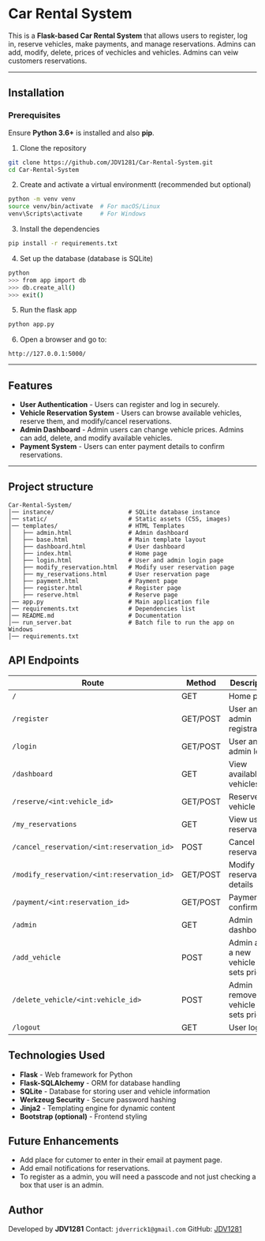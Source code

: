 # Car Rental System
This is a **Flask-based Car Rental System** that allows users to register, log in, reserve vehicles, make payments, and manage reservations. Admins can add, modify, delete, prices of vechicles and vehicles. Admins can veiw customers reservations.

---

## Installation
### Prerequisites
Ensure **Python 3.6+** is installed and also **pip**.

1. Clone the repository
```sh
git clone https://github.com/JDV1281/Car-Rental-System.git
cd Car-Rental-System
```

2. Create and activate a virtual environmentt (recommended but optional)
```sh
python -m venv venv
source venv/bin/activate  # For macOS/Linux
venv\Scripts\activate     # For Windows
```

3. Install the dependencies
```sh
pip install -r requirements.txt
```

4. Set up the database (database is SQLite)
```sh
python
>>> from app import db
>>> db.create_all()
>>> exit()
```

5. Run the flask app
```sh
python app.py
```

6. Open a browser and go to:
```
http://127.0.0.1:5000/
```

---

## Features

- **User Authentication** - Users can register and log in securely.
- **Vehicle Reservation System** - Users can browse available vehicles, reserve them, and modify/cancel reservations.
- **Admin Dashboard** - Admin users can change vehicle prices. Admins can add, delete, and modify available vehicles.
- **Payment System** - Users can enter payment details to confirm reservations.


---

## Project structure
```
Car-Rental-System/
│── instance/                     # SQLite database instance
│── static/                       # Static assets (CSS, images)
│── templates/                    # HTML Templates
│   ├── admin.html                # Admin dashboard
│   ├── base.html                 # Main template layout
│   ├── dashboard.html            # User dashboard
│   ├── index.html                # Home page
│   ├── login.html                # User and admin login page
│   ├── modify_reservation.html   # Modify user reservation page
│   ├── my_reservations.html      # User reservation page
│   ├── payment.html              # Payment page
│   ├── register.html             # Register page
│   ├── reserve.html              # Reserve page
│── app.py                        # Main application file
│── requirements.txt              # Dependencies list
│── README.md                     # Documentation
│── run_server.bat                # Batch file to run the app on Windows
│── requirements.txt
```

## API Endpoints

| Route                          | Method | Description |
|--------------------------------|--------|-------------|
| `/`                            | GET    | Home page |
| `/register`                    | GET/POST | User and admin registration |
| `/login`                       | GET/POST | User  and admin login |
| `/dashboard`                   | GET    | View available vehicles |
| `/reserve/<int:vehicle_id>`     | GET/POST | Reserve a vehicle |
| `/my_reservations`             | GET    | View user reservations |
| `/cancel_reservation/<int:reservation_id>` | POST | Cancel a reservation |
| `/modify_reservation/<int:reservation_id>` | GET/POST | Modify reservation details |
| `/payment/<int:reservation_id>` | GET/POST | Payment confirmation |
| `/admin`                       | GET    | Admin dashboard |
| `/add_vehicle`                 | POST   | Admin adds a new vehicle and sets price |
| `/delete_vehicle/<int:vehicle_id>` | POST | Admin removes a vehicle and sets price |
| `/logout`                      | GET    | User logout |

## Technologies Used

- **Flask** - Web framework for Python
- **Flask-SQLAlchemy** - ORM for database handling
- **SQLite** - Database for storing user and vehicle information
- **Werkzeug Security** - Secure password hashing
- **Jinja2** - Templating engine for dynamic content
- **Bootstrap (optional)** - Frontend styling

## Future Enhancements

- Add place for cutomer to enter in their email at payment page.
- Add email notifications for reservations.
- To register as a admin, you will need a passcode and not just checking a box that user is an admin.


## Author
Developed by **JDV1281**
Contact: `jdverrick1@gmail.com`
GitHub: [JDV1281](https://github.com/JDV1281/Car-Rental-System)